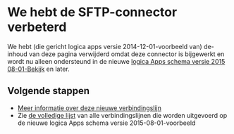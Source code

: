 <properties
    pageTitle="Met behulp van de SFTP-Connector in logica Apps | Microsoft Azure App Service"
    description="Het maken en configureren van de SFTP-Connector of API-app en gebruiken in een logica in Azure App Service app"
    authors="msftman"
    manager="erikre"
    editor=""
    services="logic-apps"
    documentationCenter=""/>

<tags
    ms.service="logic-apps"
    ms.workload="integration"
    ms.tgt_pltfrm="na"
    ms.devlang="na"
    ms.topic="article"
    ms.date="04/19/2016"
    ms.author="deonhe"/>

# <a name="weve-improved-the-sftp-connector"></a>We hebt de SFTP-connector verbeterd 

We hebt (die gericht logica apps versie 2014-12-01-voorbeeld van) de-inhoud van deze pagina verwijderd omdat deze connector is bijgewerkt en wordt nu alleen ondersteund in de nieuwe [logica Apps schema versie 2015 08-01-Bekijk](./app-service-logic-schema-2015-08-01.md) en later. 


## <a name="next-steps"></a>Volgende stappen    

- [Meer informatie over deze nieuwe verbindingslijn](../connectors/connectors-create-api-sftp.md)
- Zie [de volledige lijst](../connectors/apis-list.md) van alle verbindingslijnen die worden uitgevoerd op de nieuwe logica Apps schema versie 2015-08-01-voorbeeld  